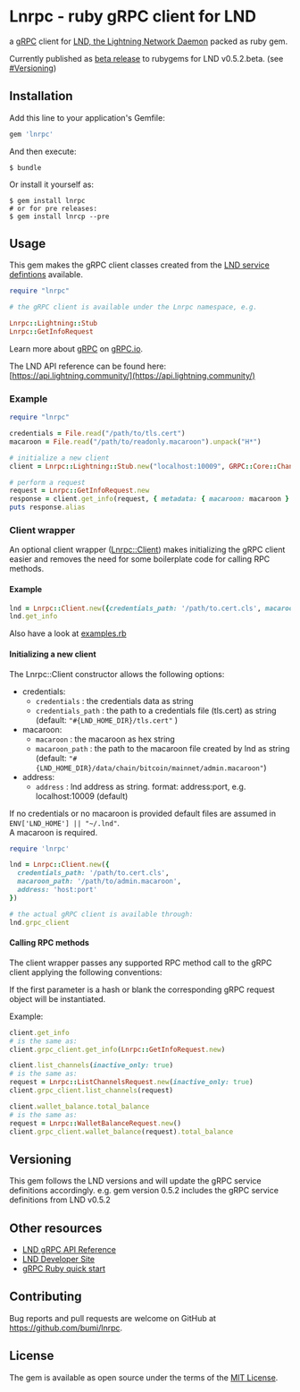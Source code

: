 # Lnrpc - ruby gRPC client for LND

a [gRPC](https://grpc.io/) client for [LND, the Lightning Network Daemon](https://github.com/lightningnetwork/lnd/) packed as ruby gem.

Currently published as [beta release](https://rubygems.org/gems/lnrpc) to rubygems for LND v0.5.2.beta. (see [#Versioning](#Versioning))


## Installation

Add this line to your application's Gemfile:

```ruby
gem 'lnrpc'
```

And then execute:

    $ bundle

Or install it yourself as:

    $ gem install lnrpc
    # or for pre releases:
    $ gem install lnrcp --pre

## Usage

This gem makes the gRPC client classes created from the [LND service defintions](https://github.com/lightningnetwork/lnd/tree/master/lnrpc) available.  

```ruby
require "lnrpc"

# the gRPC client is available under the Lnrpc namespace, e.g. 

Lnrpc::Lightning::Stub
Lnrpc::GetInfoRequest
```

Learn more about [gRPC](https://grpc.io/) on [gRPC.io](https://grpc.io/).

The LND API reference can be found here: [https://api.lightning.community/](https://api.lightning.community/)

### Example

```ruby
require "lnrpc"

credentials = File.read("/path/to/tls.cert") 
macaroon = File.read("/path/to/readonly.macaroon").unpack("H*")

# initialize a new client
client = Lnrpc::Lightning::Stub.new("localhost:10009", GRPC::Core::ChannelCredentials.new(self.credentials))

# perform a request
request = Lnrpc::GetInfoRequest.new
response = client.get_info(request, { metadata: { macaroon: macaroon } }) #=> Lnrpc::GetInfoResponse
puts response.alias 
```

### Client wrapper

An optional client wrapper ([Lnrpc::Client](https://github.com/bumi/lnrpc/blob/master/lib/lnrpc/client.rb)) makes 
initializing the gRPC client easier and removes the need for some boilerplate code for calling RPC methods.

#### Example
```ruby
lnd = Lnrpc::Client.new({credentials_path: '/path/to.cert.cls', macaroon_path: '/path/to/admin.macaroon'})
lnd.get_info
```

Also have a look at [examples.rb](https://github.com/bumi/lnrpc/blob/master/examples.rb)

#### Initializing a new client

The Lnrpc::Client constructor allows the following options: 

* credentials: 
  - `credentials` : the credentials data as string
  - `credentials_path` : the path to a credentials file (tls.cert) as string (default: `"#{LND_HOME_DIR}/tls.cert"` )
* macaroon: 
  - `macaroon` : the macaroon as hex string
  - `macaroon_path` : the path to the macaroon file created by lnd as string (default: `"#{LND_HOME_DIR}/data/chain/bitcoin/mainnet/admin.macaroon"`)
* address:
  - `address` : lnd address as string. format: address:port, e.g. localhost:10009 (default)

If no credentials or no macaroon is provided default files are assumed in `ENV['LND_HOME'] || "~/.lnd"`.  
A macaroon is required.

```ruby
require 'lnrpc'

lnd = Lnrpc::Client.new({
  credentials_path: '/path/to.cert.cls', 
  macaroon_path: '/path/to/admin.macaroon',
  address: 'host:port'
})

# the actual gRPC client is available through:
lnd.grpc_client
```

#### Calling RPC methods

The client wrapper passes any supported RPC method call to the gRPC client applying the following conventions:

If the first parameter is a hash or blank the corresponding gRPC request object will be instantiated. 

Example:

```ruby
client.get_info
# is the same as: 
client.grpc_client.get_info(Lnrpc::GetInfoRequest.new)

client.list_channels(inactive_only: true)
# is the same as: 
request = Lnrpc::ListChannelsRequest.new(inactive_only: true)
client.grpc_client.list_channels(request)

client.wallet_balance.total_balance
# is the same as: 
request = Lnrpc::WalletBalanceRequest.new()
client.grpc_client.wallet_balance(request).total_balance
```


## Versioning

This gem follows the LND versions and will update the gRPC service definitions accordingly. 
e.g. gem version 0.5.2 includes the gRPC service definitions from LND v0.5.2


## Other resources

* [LND gRPC API Reference](https://api.lightning.community)
* [LND Developer Site](https://dev.lightning.community/)
* [gRPC Ruby quick start](https://grpc.io/docs/quickstart/ruby.html)

## Contributing

Bug reports and pull requests are welcome on GitHub at https://github.com/bumi/lnrpc.

## License

The gem is available as open source under the terms of the [MIT License](https://opensource.org/licenses/MIT).
